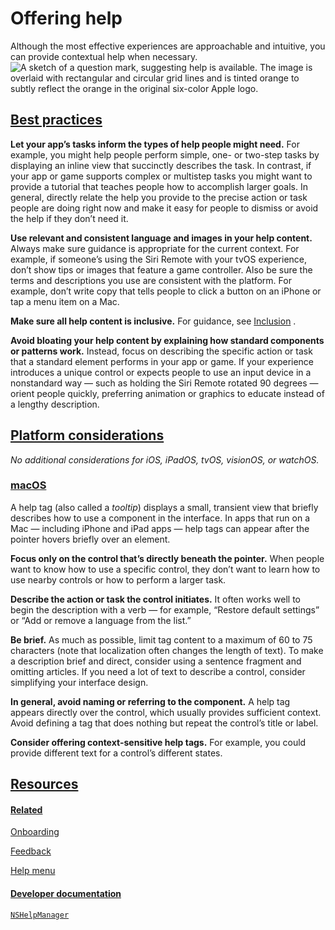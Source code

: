 Offering help
=============

Although the most effective experiences are approachable and intuitive, you can provide contextual help when necessary.![A sketch of a question mark, suggesting help is available. The image is overlaid with rectangular and circular grid lines and is tinted orange to subtly reflect the orange in the original six-color Apple logo.](https://docs-assets.developer.apple.com/published/c09494b87143553d5b544aade5282148/patterns-offering-help-intro@2x.png)

[Best practices](/design/human-interface-guidelines/offering-help#Best-practices)
---------------------------------------------------------------------------------

**Let your app’s tasks inform the types of help people might need.** For example, you might help people perform simple, one- or two-step tasks by displaying an inline view that succinctly describes the task. In contrast, if your app or game supports complex or multistep tasks you might want to provide a tutorial that teaches people how to accomplish larger goals. In general, directly relate the help you provide to the precise action or task people are doing right now and make it easy for people to dismiss or avoid the help if they don’t need it.

**Use relevant and consistent language and images in your help content.** Always make sure guidance is appropriate for the current context. For example, if someone’s using the Siri Remote with your tvOS experience, don’t show tips or images that feature a game controller. Also be sure the terms and descriptions you use are consistent with the platform. For example, don’t write copy that tells people to click a button on an iPhone or tap a menu item on a Mac.

**Make sure all help content is inclusive.** For guidance, see [Inclusion](/design/human-interface-guidelines/inclusion)
.

**Avoid bloating your help content by explaining how standard components or patterns work.** Instead, focus on describing the specific action or task that a standard element performs in your app or game. If your experience introduces a unique control or expects people to use an input device in a nonstandard way — such as holding the Siri Remote rotated 90 degrees — orient people quickly, preferring animation or graphics to educate instead of a lengthy description.

[Platform considerations](/design/human-interface-guidelines/offering-help#Platform-considerations)
---------------------------------------------------------------------------------------------------

*No additional considerations for iOS, iPadOS, tvOS, visionOS, or watchOS.*

### [macOS](/design/human-interface-guidelines/offering-help#macOS)

A help tag (also called a *tooltip*) displays a small, transient view that briefly describes how to use a component in the interface. In apps that run on a Mac — including iPhone and iPad apps — help tags can appear after the pointer hovers briefly over an element.

**Focus only on the control that’s directly beneath the pointer.** When people want to know how to use a specific control, they don’t want to learn how to use nearby controls or how to perform a larger task.

**Describe the action or task the control initiates.** It often works well to begin the description with a verb — for example, “Restore default settings” or “Add or remove a language from the list.”

**Be brief.** As much as possible, limit tag content to a maximum of 60 to 75 characters (note that localization often changes the length of text). To make a description brief and direct, consider using a sentence fragment and omitting articles. If you need a lot of text to describe a control, consider simplifying your interface design.

**In general, avoid naming or referring to the component.** A help tag appears directly over the control, which usually provides sufficient context. Avoid defining a tag that does nothing but repeat the control’s title or label.

**Consider offering context-sensitive help tags.** For example, you could provide different text for a control’s different states.

[Resources](/design/human-interface-guidelines/offering-help#Resources)
-----------------------------------------------------------------------

#### [Related](/design/human-interface-guidelines/offering-help#Related)

[Onboarding](/design/human-interface-guidelines/onboarding)


[Feedback](/design/human-interface-guidelines/feedback)


[Help menu](/design/human-interface-guidelines/the-menu-bar#Help-menu)


#### [Developer documentation](/design/human-interface-guidelines/offering-help#Developer-documentation)

[`NSHelpManager`](/documentation/appkit/nshelpmanager)


